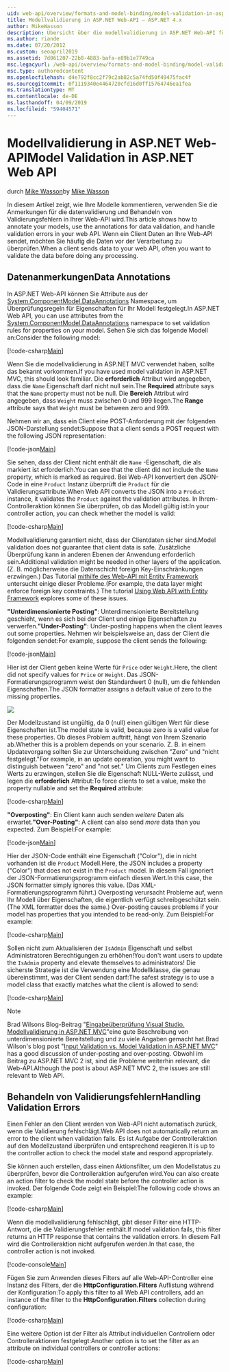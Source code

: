 ```yaml
---
uid: web-api/overview/formats-and-model-binding/model-validation-in-aspnet-web-api
title: Modellvalidierung in ASP.NET Web-API – ASP.NET 4.x
author: MikeWasson
description: Übersicht über die modellvalidierung in ASP.NET Web-API für ASP.NET 4.x.
ms.author: riande
ms.date: 07/20/2012
ms.custom: seoapril2019
ms.assetid: 7d061207-22b8-4883-bafa-e89b1e7749ca
msc.legacyurl: /web-api/overview/formats-and-model-binding/model-validation-in-aspnet-web-api
msc.type: authoredcontent
ms.openlocfilehash: d4e792f8cc2f79c2ab82c5a74fd50f49475fac4f
ms.sourcegitcommit: 0f1119340e4464720cfd16d0ff15764746ea1fea
ms.translationtype: MT
ms.contentlocale: de-DE
ms.lasthandoff: 04/09/2019
ms.locfileid: "59404571"
---
```

# <a name="model-validation-in-aspnet-web-api"></a><span data-ttu-id="72c68-103">Modellvalidierung in ASP.NET Web-API</span><span class="sxs-lookup"><span data-stu-id="72c68-103">Model Validation in ASP.NET Web API</span></span>

<span data-ttu-id="72c68-104">durch [Mike Wasson](https://github.com/MikeWasson)</span><span class="sxs-lookup"><span data-stu-id="72c68-104">by [Mike Wasson](https://github.com/MikeWasson)</span></span>

<span data-ttu-id="72c68-105">In diesem Artikel zeigt, wie Ihre Modelle kommentieren, verwenden Sie die Anmerkungen für die datenvalidierung und Behandeln von Validierungsfehlern in Ihrer Web-API wird.</span><span class="sxs-lookup"><span data-stu-id="72c68-105">This article shows how to annotate your models, use the annotations for data validation, and handle validation errors in your web API.</span></span> <span data-ttu-id="72c68-106">Wenn ein Client Daten an Ihre Web-API sendet, möchten Sie häufig die Daten vor der Verarbeitung zu überprüfen.</span><span class="sxs-lookup"><span data-stu-id="72c68-106">When a client sends data to your web API, often you want to validate the data before doing any processing.</span></span> 

## <a name="data-annotations"></a><span data-ttu-id="72c68-107">Datenanmerkungen</span><span class="sxs-lookup"><span data-stu-id="72c68-107">Data Annotations</span></span>

<span data-ttu-id="72c68-108">In ASP.NET Web-API können Sie Attribute aus der [System.ComponentModel.DataAnnotations](/dotnet/api/system.componentmodel.dataannotations) Namespace, um Überprüfungsregeln für Eigenschaften für Ihr Modell festgelegt.</span><span class="sxs-lookup"><span data-stu-id="72c68-108">In ASP.NET Web API, you can use attributes from the [System.ComponentModel.DataAnnotations](/dotnet/api/system.componentmodel.dataannotations) namespace to set validation rules for properties on your model.</span></span> <span data-ttu-id="72c68-109">Sehen Sie sich das folgende Modell an:</span><span class="sxs-lookup"><span data-stu-id="72c68-109">Consider the following model:</span></span>

[!code-csharp[Main](model-validation-in-aspnet-web-api/samples/sample1.cs)]

<span data-ttu-id="72c68-110">Wenn Sie die modellvalidierung in ASP.NET MVC verwendet haben, sollte das bekannt vorkommen.</span><span class="sxs-lookup"><span data-stu-id="72c68-110">If you have used model validation in ASP.NET MVC, this should look familiar.</span></span> <span data-ttu-id="72c68-111">Die **erforderlich** Attribut wird angegeben, dass die `Name` Eigenschaft darf nicht null sein.</span><span class="sxs-lookup"><span data-stu-id="72c68-111">The **Required** attribute says that the `Name` property must not be null.</span></span> <span data-ttu-id="72c68-112">Die **Bereich** Attribut wird angegeben, dass `Weight` muss zwischen 0 und 999 liegen.</span><span class="sxs-lookup"><span data-stu-id="72c68-112">The **Range** attribute says that `Weight` must be between zero and 999.</span></span>

<span data-ttu-id="72c68-113">Nehmen wir an, dass ein Client eine POST-Anforderung mit der folgenden JSON-Darstellung sendet:</span><span class="sxs-lookup"><span data-stu-id="72c68-113">Suppose that a client sends a POST request with the following JSON representation:</span></span>

[!code-json[Main](model-validation-in-aspnet-web-api/samples/sample2.json)]

<span data-ttu-id="72c68-114">Sie sehen, dass der Client nicht enthält die `Name` -Eigenschaft, die als markiert ist erforderlich.</span><span class="sxs-lookup"><span data-stu-id="72c68-114">You can see that the client did not include the `Name` property, which is marked as required.</span></span> <span data-ttu-id="72c68-115">Bei Web-API konvertiert den JSON-Code in eine `Product` Instanz überprüft die `Product` für die Validierungsattribute.</span><span class="sxs-lookup"><span data-stu-id="72c68-115">When Web API converts the JSON into a `Product` instance, it validates the `Product` against the validation attributes.</span></span> <span data-ttu-id="72c68-116">In Ihrem-Controlleraktion können Sie überprüfen, ob das Modell gültig ist:</span><span class="sxs-lookup"><span data-stu-id="72c68-116">In your controller action, you can check whether the model is valid:</span></span>

[!code-csharp[Main](model-validation-in-aspnet-web-api/samples/sample3.cs)]

<span data-ttu-id="72c68-117">Modellvalidierung garantiert nicht, dass der Clientdaten sicher sind.</span><span class="sxs-lookup"><span data-stu-id="72c68-117">Model validation does not guarantee that client data is safe.</span></span> <span data-ttu-id="72c68-118">Zusätzliche Überprüfung kann in anderen Ebenen der Anwendung erforderlich sein.</span><span class="sxs-lookup"><span data-stu-id="72c68-118">Additional validation might be needed in other layers of the application.</span></span> <span data-ttu-id="72c68-119">(Z. B. möglicherweise die Datenschicht foreign Key-Einschränkungen erzwingen.) Das Tutorial [mithilfe des Web-API mit Entity Framework](../data/using-web-api-with-entity-framework/part-1.md) untersucht einige dieser Probleme.</span><span class="sxs-lookup"><span data-stu-id="72c68-119">(For example, the data layer might enforce foreign key constraints.) The tutorial [Using Web API with Entity Framework](../data/using-web-api-with-entity-framework/part-1.md) explores some of these issues.</span></span>

<span data-ttu-id="72c68-120">**"Unterdimensionierte Posting"**: Unterdimensionierte Bereitstellung geschieht, wenn es sich bei der Client und einige Eigenschaften zu verwerfen.</span><span class="sxs-lookup"><span data-stu-id="72c68-120">**"Under-Posting"**: Under-posting happens when the client leaves out some properties.</span></span> <span data-ttu-id="72c68-121">Nehmen wir beispielsweise an, dass der Client die folgenden sendet:</span><span class="sxs-lookup"><span data-stu-id="72c68-121">For example, suppose the client sends the following:</span></span>

[!code-json[Main](model-validation-in-aspnet-web-api/samples/sample4.json)]

<span data-ttu-id="72c68-122">Hier ist der Client geben keine Werte für `Price` oder `Weight`.</span><span class="sxs-lookup"><span data-stu-id="72c68-122">Here, the client did not specify values for `Price` or `Weight`.</span></span> <span data-ttu-id="72c68-123">Das JSON-Formatierungsprogramm weist den Standardwert 0 (null), um die fehlenden Eigenschaften.</span><span class="sxs-lookup"><span data-stu-id="72c68-123">The JSON formatter assigns a default value of zero to the missing properties.</span></span>

![](model-validation-in-aspnet-web-api/_static/image1.png)

<span data-ttu-id="72c68-124">Der Modellzustand ist ungültig, da 0 (null) einen gültigen Wert für diese Eigenschaften ist.</span><span class="sxs-lookup"><span data-stu-id="72c68-124">The model state is valid, because zero is a valid value for these properties.</span></span> <span data-ttu-id="72c68-125">Ob dieses Problem auftritt, hängt von Ihrem Szenario ab.</span><span class="sxs-lookup"><span data-stu-id="72c68-125">Whether this is a problem depends on your scenario.</span></span> <span data-ttu-id="72c68-126">Z. B. in einem Updatevorgang sollten Sie zur Unterscheidung zwischen "Zero" und "nicht festgelegt."</span><span class="sxs-lookup"><span data-stu-id="72c68-126">For example, in an update operation, you might want to distinguish between "zero" and "not set."</span></span> <span data-ttu-id="72c68-127">Um Clients zum Festlegen eines Werts zu erzwingen, stellen Sie die Eigenschaft NULL-Werte zulässt, und legen die **erforderlich** Attribut:</span><span class="sxs-lookup"><span data-stu-id="72c68-127">To force clients to set a value, make the property nullable and set the **Required** attribute:</span></span>

[!code-csharp[Main](model-validation-in-aspnet-web-api/samples/sample5.cs?highlight=1-2)]

<span data-ttu-id="72c68-128">**"Overposting"**: Ein Client kann auch senden *weitere* Daten als erwartet.</span><span class="sxs-lookup"><span data-stu-id="72c68-128">**"Over-Posting"**: A client can also send *more* data than you expected.</span></span> <span data-ttu-id="72c68-129">Zum Beispiel:</span><span class="sxs-lookup"><span data-stu-id="72c68-129">For example:</span></span>

[!code-json[Main](model-validation-in-aspnet-web-api/samples/sample6.json)]

<span data-ttu-id="72c68-130">Hier der JSON-Code enthält eine Eigenschaft ("Color"), die in nicht vorhanden ist die `Product` Modell.</span><span class="sxs-lookup"><span data-stu-id="72c68-130">Here, the JSON includes a property ("Color") that does not exist in the `Product` model.</span></span> <span data-ttu-id="72c68-131">In diesem Fall ignoriert der JSON-Formatierungsprogramm einfach diesen Wert.</span><span class="sxs-lookup"><span data-stu-id="72c68-131">In this case, the JSON formatter simply ignores this value.</span></span> <span data-ttu-id="72c68-132">(Das XML-Formatierungsprogramm führt.) Overposting verursacht Probleme auf, wenn Ihr Modell über Eigenschaften, die eigentlich verfügt schreibgeschützt sein.</span><span class="sxs-lookup"><span data-stu-id="72c68-132">(The XML formatter does the same.) Over-posting causes problems if your model has properties that you intended to be read-only.</span></span> <span data-ttu-id="72c68-133">Zum Beispiel:</span><span class="sxs-lookup"><span data-stu-id="72c68-133">For example:</span></span>

[!code-csharp[Main](model-validation-in-aspnet-web-api/samples/sample7.cs)]

<span data-ttu-id="72c68-134">Sollen nicht zum Aktualisieren der `IsAdmin` Eigenschaft und selbst Administratoren Berechtigungen zu erhöhen!</span><span class="sxs-lookup"><span data-stu-id="72c68-134">You don't want users to update the `IsAdmin` property and elevate themselves to administrators!</span></span> <span data-ttu-id="72c68-135">Die sicherste Strategie ist die Verwendung eine Modellklasse, die genau übereinstimmt, was der Client senden darf:</span><span class="sxs-lookup"><span data-stu-id="72c68-135">The safest strategy is to use a model class that exactly matches what the client is allowed to send:</span></span>

[!code-csharp[Main](model-validation-in-aspnet-web-api/samples/sample8.cs)]

> [!NOTE]
> <span data-ttu-id="72c68-136">Brad Wilsons Blog-Beitrag "[Eingabeüberprüfung Visual Studio. Modellvalidierung in ASP.NET MVC](http://bradwilson.typepad.com/blog/2010/01/input-validation-vs-model-validation-in-aspnet-mvc.html)"eine gute Beschreibung von unterdimensionierte Bereitstellung und zu viele Angaben gemacht hat.</span><span class="sxs-lookup"><span data-stu-id="72c68-136">Brad Wilson's blog post "[Input Validation vs. Model Validation in ASP.NET MVC](http://bradwilson.typepad.com/blog/2010/01/input-validation-vs-model-validation-in-aspnet-mvc.html)" has a good discussion of under-posting and over-posting.</span></span> <span data-ttu-id="72c68-137">Obwohl im Beitrag zu ASP.NET MVC 2 ist, sind die Probleme weiterhin relevant, die Web-API.</span><span class="sxs-lookup"><span data-stu-id="72c68-137">Although the post is about ASP.NET MVC 2, the issues are still relevant to Web API.</span></span>


## <a name="handling-validation-errors"></a><span data-ttu-id="72c68-138">Behandeln von Validierungsfehlern</span><span class="sxs-lookup"><span data-stu-id="72c68-138">Handling Validation Errors</span></span>

<span data-ttu-id="72c68-139">Einen Fehler an den Client werden von Web-API nicht automatisch zurück, wenn die Validierung fehlschlägt.</span><span class="sxs-lookup"><span data-stu-id="72c68-139">Web API does not automatically return an error to the client when validation fails.</span></span> <span data-ttu-id="72c68-140">Es ist Aufgabe der Controlleraktion auf den Modellzustand überprüfen und entsprechend reagieren.</span><span class="sxs-lookup"><span data-stu-id="72c68-140">It is up to the controller action to check the model state and respond appropriately.</span></span>

<span data-ttu-id="72c68-141">Sie können auch erstellen, dass einen Aktionsfilter, um den Modellstatus zu überprüfen, bevor die Controlleraktion aufgerufen wird.</span><span class="sxs-lookup"><span data-stu-id="72c68-141">You can also create an action filter to check the model state before the controller action is invoked.</span></span> <span data-ttu-id="72c68-142">Der folgende Code zeigt ein Beispiel:</span><span class="sxs-lookup"><span data-stu-id="72c68-142">The following code shows an example:</span></span>

[!code-csharp[Main](model-validation-in-aspnet-web-api/samples/sample9.cs)]

<span data-ttu-id="72c68-143">Wenn die modellvalidierung fehlschlägt, gibt dieser Filter eine HTTP-Antwort, die die Validierungsfehler enthält.</span><span class="sxs-lookup"><span data-stu-id="72c68-143">If model validation fails, this filter returns an HTTP response that contains the validation errors.</span></span> <span data-ttu-id="72c68-144">In diesem Fall wird die Controlleraktion nicht aufgerufen werden.</span><span class="sxs-lookup"><span data-stu-id="72c68-144">In that case, the controller action is not invoked.</span></span>

[!code-console[Main](model-validation-in-aspnet-web-api/samples/sample10.cmd)]

<span data-ttu-id="72c68-145">Fügen Sie zum Anwenden dieses Filters auf alle Web-API-Controller eine Instanz des Filters, der die **HttpConfiguration.Filters** Auflistung während der Konfiguration:</span><span class="sxs-lookup"><span data-stu-id="72c68-145">To apply this filter to all Web API controllers, add an instance of the filter to the **HttpConfiguration.Filters** collection during configuration:</span></span>

[!code-csharp[Main](model-validation-in-aspnet-web-api/samples/sample11.cs)]

<span data-ttu-id="72c68-146">Eine weitere Option ist der Filter als Attribut individuellen Controllern oder Controlleraktionen festgelegt:</span><span class="sxs-lookup"><span data-stu-id="72c68-146">Another option is to set the filter as an attribute on individual controllers or controller actions:</span></span>

[!code-csharp[Main](model-validation-in-aspnet-web-api/samples/sample12.cs)]
